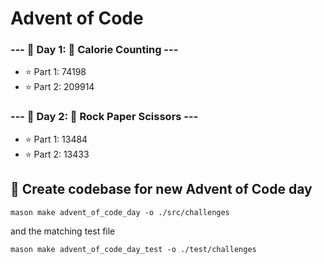 # Advent of Code

### --- 📆 Day 1: 🍫 Calorie Counting ---
- ⭐️ Part 1: 74198
- ⭐️ Part 2: 209914
### --- 📆 Day 2: 🖖 Rock Paper Scissors ---
- ⭐️ Part 1: 13484
- ⭐️ Part 2: 13433

## 📆 Create codebase for new Advent of Code day
```
mason make advent_of_code_day -o ./src/challenges
```
and the matching test file
```
mason make advent_of_code_day_test -o ./test/challenges
```

